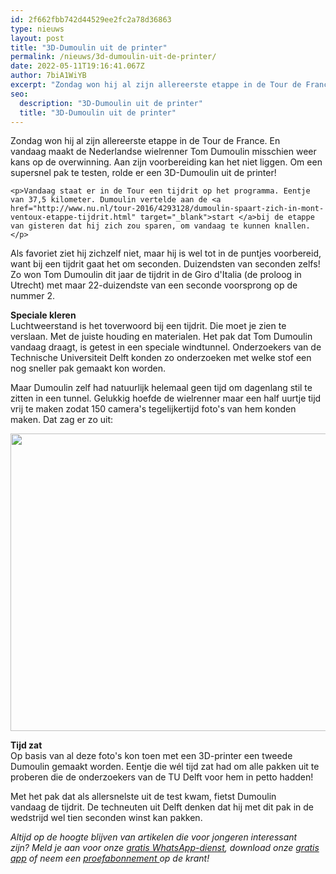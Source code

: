 ```yaml
---
id: 2f662fbb742d44529ee2fc2a78d36863
type: nieuws
layout: post
title: "3D-Dumoulin uit de printer"
permalink: /nieuws/3d-dumoulin-uit-de-printer/
date: 2022-05-11T19:16:41.067Z
author: 7biA1WiYB
excerpt: "Zondag won hij al zijn allereerste etappe in de Tour de France. En vandaag maakt de Nederlandse wielrenner Tom Dumoulin misschien weer kans op de overwinning. Aan zijn voorbereiding kan het niet liggen. Om een supersnel pak te testen, rolde er een 3D-Dumoulin uit de printer!  "
seo:
  description: "3D-Dumoulin uit de printer"
  title: "3D-Dumoulin uit de printer"
---
```

Zondag won hij al zijn allereerste etappe in de Tour de France. En vandaag maakt de Nederlandse wielrenner Tom Dumoulin misschien weer kans op de overwinning. Aan zijn voorbereiding kan het niet liggen. Om een supersnel pak te testen, rolde er een 3D-Dumoulin uit de printer!  

    <p>Vandaag staat er in de Tour een tijdrit op het programma. Eentje van 37,5 kilometer. Dumoulin vertelde aan de <a href="http://www.nu.nl/tour-2016/4293128/dumoulin-spaart-zich-in-mont-ventoux-etappe-tijdrit.html" target="_blank">start </a>bij de etappe van gisteren dat hij zich zou sparen, om vandaag te kunnen knallen.</p>
<p>Als favoriet ziet hij zichzelf niet, maar hij is wel tot in de puntjes voorbereid, want bij een tijdrit gaat het om seconden. Duizendsten van seconden zelfs! Zo won Tom Dumoulin dit jaar de tijdrit in de Giro d'Italia (de proloog in Utrecht) met maar 22-duizendste van een seconde voorsprong op de nummer 2.</p>
<p><strong>Speciale kleren</strong><br>Luchtweerstand is het toverwoord bij een tijdrit. Die moet je zien te verslaan. Met de juiste houding en materialen. Het pak dat Tom Dumoulin vandaag draagt, is getest in een speciale windtunnel. Onderzoekers van de Technische Universiteit Delft konden zo onderzoeken met welke stof een nog sneller pak gemaakt kon worden.</p>
<p>Maar Dumoulin zelf had natuurlijk helemaal geen tijd om dagenlang stil te zitten in een tunnel. Gelukkig hoefde de wielrenner maar een half uurtje tijd vrij te maken zodat 150 camera's tegelijkertijd foto's van hem konden maken. Dat zag er zo uit:</p>
<p><div class="media media-element-container media-default"><div id="file-20443" class="file file-image file-image-jpeg">

        
  
  <div class="content">
    <img title="Foto Marco de Swart / Team Giant Alpecin" height="476" width="800" class="media-element file-default" src="https://7dagen.netlify.app/sites/default/files/Foto%20Marco%20de%20Swart%20Team%20Giant%20Alpecin%20klein.jpg" alt="">  </div>

  
</div>
</div>
<p><strong>Tijd zat</strong><br>Op basis van al deze foto's kon toen met een 3D-printer een tweede Dumoulin gemaakt worden. Eentje die wél tijd zat had om alle pakken uit te proberen die de onderzoekers van de TU Delft voor hem in petto hadden!</p>
<p>Met het pak dat als allersnelste uit de test kwam, fietst Dumoulin vandaag de tijdrit. De techneuten uit Delft denken dat hij met dit pak in de wedstrijd wel tien seconden winst kan pakken.</p>
<p><em>Altijd op de hoogte blijven van artikelen die voor jongeren interessant zijn? Meld je aan voor onze <a href="https://7dagen.netlify.app/whatsapp">gratis WhatsApp-dienst</a>, download onze <a href="https://7dagen.netlify.app/app">gratis app</a> of neem een <a href="https://abonneren.sevendays.nl/abonneren/abonnementen/ae/artikel">proefabonnement </a>op de krant!</em></p>  
